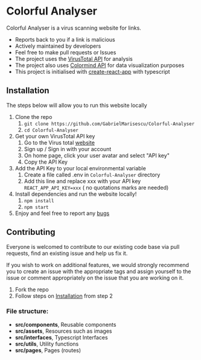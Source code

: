 # Colorful Analyser

Colorful Analyser is a virus scanning website for links.

* Reports back to you if a link is malicious
* Actively maintained by developers
* Feel free to make pull requests or Issues
* The project uses
  the [VirusTotal API](https://developers.virustotal.com/reference/overview) for
  analysis
* The project also uses [Colormind API](http://colormind.io/api-access) for data
  visualization purposes
* This project is initialised
  with [create-react-app](https://github.com/facebook/create-react-app) with
  typescript

## Installation

The steps below will allow you to run this website locally

1. Clone the repo
    1. `git clone https://github.com/GabrielMarisescu/Colorful-Analyser`
    2. `cd Colorful-Analyser`
2. Get your own VirusTotal API key
    1. Go to the Virus total [website](https://www.virustotal.com/)
    2. Sign up / Sign in with your account
    3. On home page, click your user avatar and select "API key"
    4. Copy the API Key
3. Add the API Key to your local environmental variable
    1. Create a file called .env in `Colorful-Analyser` directory
    2. Add this line and replace xxx with your API key `REACT_APP_API_KEY=xxx` (
       no quotations marks are needed)
4. Install dependencies and run the website locally!
    1. `npm install`
    2. `npm start`
5. Enjoy and feel free to report
   any [bugs](https://github.com/GabrielMarisescu/Colorful-Analyser)

## Contributing

Everyone is welcomed to contribute to our existing code base via pull requests,
find an existing issue and help us fix it.

If you wish to work on additional features, we would strongly recommend you to
create an issue with the appropriate tags and assign yourself to the issue or
comment appropriately on the issue that you are working on it.

1. Fork the repo
2. Follow steps on [Installation](#installation) from step 2

### File structure:

* **src/components**, Reusable components
* **src/assets**, Resources such as images
* **src/interfaces**, Typescript Interfaces
* **src/utils**, Utility functions
* **src/pages**, Pages (routes)